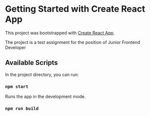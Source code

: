 # Getting Started with Create React App

This project was bootstrapped with [Create React App](https://github.com/facebook/create-react-app).

The project is a test assignment for the position of Junior Frontend Developer

## Available Scripts

In the project directory, you can run:

### `npm start`
Runs the app in the development mode.

### `npm run build`
